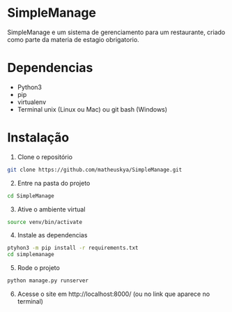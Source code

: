 # SimpleManage
 SimpleManage e um sistema de gerenciamento para um restaurante, criado como parte da materia de estagio obrigatorio.


# Dependencias
- Python3
- pip
- virtualenv
- Terminal unix (Linux ou Mac) ou git bash (Windows)

# Instalação

1. Clone o repositório
```bash
git clone https://github.com/matheuskya/SimpleManage.git
```

2. Entre na pasta do projeto
```bash
cd SimpleManage
```

3. Ative o ambiente virtual
```bash
source venv/bin/activate
```

4. Instale as dependencias
```bash
ptyhon3 -m pip install -r requirements.txt
cd simplemanage
``` 

5. Rode o projeto
```bash
python manage.py runserver
```

6. Acesse o site em http://localhost:8000/ (ou no link que aparece no terminal)